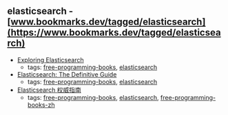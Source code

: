 elasticsearch - [www.bookmarks.dev/tagged/elasticsearch](https://www.bookmarks.dev/tagged/elasticsearch)
---
* [Exploring Elasticsearch](http://exploringelasticsearch.com)
    * tags: [free-programming-books](../tagged/free-programming-books.md), [elasticsearch](../tagged/elasticsearch.md)
* [Elasticsearch: The Definitive Guide](https://www.elastic.co/guide/en/elasticsearch/guide/current/index.html)
    * tags: [free-programming-books](../tagged/free-programming-books.md), [elasticsearch](../tagged/elasticsearch.md)
* [Elasticsearch 权威指南](https://github.com/looly/elasticsearch-definitive-guide-cn)
    * tags: [free-programming-books](../tagged/free-programming-books.md), [elasticsearch](../tagged/elasticsearch.md), [free-programming-books-zh](../tagged/free-programming-books-zh.md)
